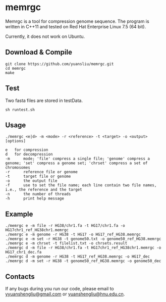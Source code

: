 # memrgc

Memrgc is a tool for compression genome sequence. The program is written in C++11 and tested on Red Hat Enterprise Linux 7.5 (64 bit). 

Currently, it does not work on Ubuntu.

## Download & Compile

	git clone https://github.com/yuansliu/memrgc.git
	cd memrgc
	make
## Test

Two fasta files are stored in testData.

	sh runtest.sh

## Usage

	./memrgc <e|d> -m <mode> -r <reference> -t <target> -o <output> [options]

	e	for compression
	d	for decompression
	-m  	mode; 'file' compress a single file; 'genome' compress a genome; 'set' compress a genome set; 'chrset' compress a set of chromosomes
	-r  	reference file or genome
	-t  	target file or genome
	-o  	the output file
	-f  	use to set the file name; each line contain two file names, i.e., the reference and the target
	-n  	the number of threads
	-h  	print help message

## Example

	./memrgc e -m file -r HG38/chr1.fa -t HG17/chr1.fa -o HG17chr1_ref_HG38chr1.memrgc
	./memrgc e -m genome -r HG38 -t HG17 -o HG17_ref_HG38.memrgc
	./memrgc e -m set -r HG38 -t genome50.txt -o genome50_ref_HG38.memrgc
	./memrgc e -m chrset -t filelist.txt -o chrsets.result
	./memrgc d -m file -r HG38/chr1.fa -t HG17chr1_ref_HG38chr1.memrgc -o HG17_chr1_dec.fa
	./memrgc d -m genome -r HG38 -t HG17_ref_HG38.memrgc -o HG17_dec
	./memrgc d -m set -r HG38 -t genome50_ref_HG38.memrgc -o genome50_dec

## Contacts
If any bugs during you run our code, please email to <yyuanshengliu@gmail.com> or <yuanshengliu@hnu.edu.cn>.
